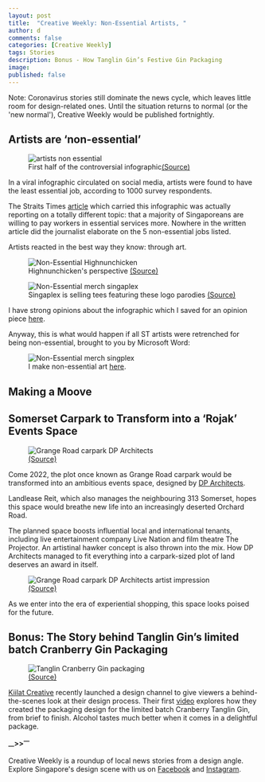 ```yaml
---
layout: post
title:  "Creative Weekly: Non-Essential Artists, "
author: d
comments: false
categories: [Creative Weekly]
tags: Stories
description: Bonus - How Tanglin Gin’s Festive Gin Packaging 
image:
published: false
---
```


Note: Coronavirus stories still dominate the news cycle, which leaves little room for design-related ones. Until the situation returns to normal (or the 'new normal'), Creative Weekly would be published fortnightly.

<h2>Artists are ‘non-essential’</h2>

<figure>
<img src="" alt="artists non essential" />
<figcaption>First half of the controversial infographic<a href="https://www.straitstimes.com/singapore/manpower/8-in-10-singaporeans-willing-to-pay-more-for-essential-services">(Source)</a></figcaption>
</figure>

In a viral infographic circulated on social media, artists were found to have the least essential job, according to 1000 survey respondents.

The Straits Times <a href="https://www.straitstimes.com/singapore/manpower/8-in-10-singaporeans-willing-to-pay-more-for-essential-services">article</a> which carried this infographic was actually reporting on a totally different topic: that a majority of Singaporeans are willing to pay workers in essential services more. Nowhere in the written article did the journalist elaborate on the 5 non-essential jobs listed. 

Artists reacted in the best way they know: through art.

<figure>
<img src="" alt="Non-Essential Highnunchicken" />
<figcaption>Highnunchicken's perspective <a href="https://www.facebook.com/highnunchicken/photos/a.313936132651392/503876566990680">(Source)</a></figcaption>
</figure>

<figure>
<img src="" alt="Non-Essential merch singaplex" />
<figcaption>Singaplex is selling tees featuring these logo parodies <a href="https://www.facebook.com/singaplex/photos/a.2130237737268338/2448301312128644">(Source)</a></figcaption>
</figure>

I have strong opinions about the infographic which I saved for an opinion piece <a href="https://dis-sg.github.io/artists-non-essential/">here</a>. 

Anyway, this is what would happen if all ST artists were retrenched for being non-essential, brought to you by Microsoft Word: 

<figure>
<img src="" alt="Non-Essential merch singplex" />
<figcaption>I make non-essential art <a href="https://www.instagram.com/flyrlce">here</a>.</figcaption>
</figure>

<h2>Making a Moove</h2>




<h2>Somerset Carpark to Transform into a ‘Rojak’ Events Space</h2>

<figure>
<img src="" alt="Grange Road carpark DP Architects" />
<figcaption><a href="https://www.lendleaseglobalcommercialreit.com/-/media/asia/lendlease-global-commercial-reit/investor-relations/sgx-announcements/2020/20200613/20200613--lendlease-global-commercial-reit-wins-tender-to-redevelop-grange-road-car-park.pdf">(Source)</a></figcaption>
</figure>

Come 2022, the plot once known as Grange Road carpark would be transformed into an ambitious events space, designed by <a href="https://www.dpa.com.sg/">DP Architects</a>. 

Landlease Reit, which also manages the neighbouring 313 Somerset, hopes this space would breathe new life into an increasingly deserted Orchard Road. 

The planned space boosts influential local and international tenants, including live entertainment company Live Nation and film theatre The Projector. An artistinal hawker concept is also thrown into the mix. How DP Architects managed to fit everything into a carpark-sized plot of land deserves an award in itself. 

<figure>
<img src="" alt="Grange Road carpark DP Architects artist impression" />
<figcaption><a href="https://www.lendleaseglobalcommercialreit.com/-/media/asia/lendlease-global-commercial-reit/investor-relations/sgx-announcements/2020/20200613/20200613--lendlease-global-commercial-reit-wins-tender-to-redevelop-grange-road-car-park.pdf">(Source)</a></figcaption>
</figure>

As we enter into the era of experiential shopping, this space looks poised for the future.

<h2>Bonus: The Story behind Tanglin Gin’s limited batch Cranberry Gin Packaging</h2> 

<figure>
<img src="" alt="Tanglin Cranberry Gin packaging" />
<figcaption><a href="https://www.kiilatcreative.com/project/tanglin-cranberry">(Source)</a></figcaption>
</figure>

<a href="https://www.kiilatcreative.com/">Kiilat Creative</a> recently launched a design channel to give viewers a behind-the-scenes look at their design process. Their first <a href="https://www.youtube.com/watch?v=29dcbeK_UQ8">video</a> explores how they created the packaging design for the limited batch Cranberry Tanglin Gin, from brief to finish. Alcohol tastes much better when it comes in a delightful package. 

<strong><sub>—</sub>><sub></sub>><sup>—</sup></strong>

Creative Weekly is a roundup of local news stories from a design angle. Explore Singapore's design scene with us on <a href="https://www.facebook.com/designinsingapore/">Facebook</a> and <a href="https://www.instagram.com/designinsingapore/">Instagram</a>. 
